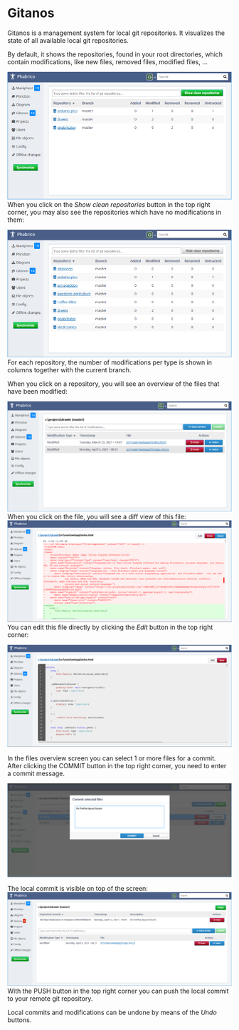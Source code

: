 # Gitanos

Gitanos is a management system for local git repositories. It visualizes the state of all available local git repositories.

By default, it shows the repositories, found in your root directories, which contain modifications, like new files, removed files, modified files, ...

![Gitanos-01](Gitanos-01.png) <br />
 When you click on the *Show clean repositories* button in the top right corner, you may also see the repositories which have no modifications in them:

![Gitanos-02](Gitanos-02.png) <br />
For each repository, the number of modifications per type is shown in columns together with the current branch.

When you click on a repository, you will see an overview of the files that have been modified:

![Gitanos-03](Gitanos-03.png) <br />
When you click on the file, you will see a diff view of this file:
![Gitanos-04](Gitanos-04.png) <br />
You can edit this file directly by clicking the *Edit* button in the top right corner:

![Gitanos-05](Gitanos-05.png) <br />


In the files overview screen you can select 1 or more files for a commit.
After clicking the COMMIT button in the top right corner, you need to enter a commit message.

![Gitanos-06](Gitanos-06.png) <br />

The local commit is visible on top of the screen: ![Gitanos-07](Gitanos-07.png) <br />
With the PUSH button in the top right corner you can push the local commit to your remote git repository.

Local commits and modifications can be undone by means of the *Undo* buttons.



